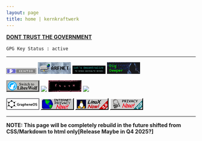 ```yaml
---
layout: page
title: home | kernkraftwerk
---
```


**[DONT TRUST THE GOVERNMENT](https://wikileaks.org/ciav7p1/?ref=thedissenter.org)**


```term
GPG Key Status : active
```
--------------------------------------------------------------------------

[<img src="./assets/img/webring/gento.png">](https://www.gentoo.org/) [<img src="./assets/img/webring/arfnet.png">](https://arf20.com/) [<img src="./assets/img/webring/decentralize.png">](https://letsdecentralize.org/) [<img src="./assets/img/webring/digdipper.png">](https://digdeeper.club/) 

[<img src="./assets/img/webring/LibreWolf.png">](https://www.librewolf/) [<img src="./assets/img/webring/cozynet.png">](https://www.cozynet.org/) [<img src="./assets/img/webring/fauux.gif">](https://fauux.neocities.org/) [<img src="./assets/img/webring/fuck-fb-gif">]() 

[<img src="./assets/img/webring/grapheneos.gif">](https://grapheneos.org/) [<img src="./assets/img/webring/internetprivacy.gif">]() [<img src="./assets/img/webring/linux2.gif">](https://github.com/torvalds/linux) [<img src="./assets/img/webring/pgp.gif">](https://www.openpgp.org/)


-------------------------------------------------------------------------
**NOTE: This page will be completely rebuild in the future shifted from CSS/Markdown to html only[Release Maybe in Q4 2025?]**

